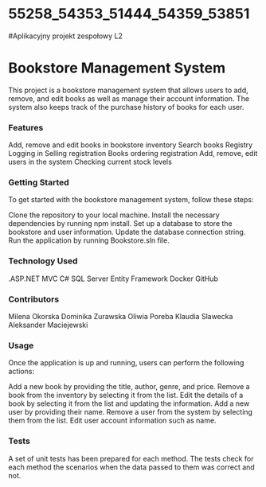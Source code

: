 # 55258_54353_51444_54359_53851
#Aplikacyjny projekt zespołowy L2

# Bookstore Management System
This project is a bookstore management system that allows users to add, remove, and edit books as well as manage their account information. The system also keeps track of the purchase history of books for each user.

### Features
Add, remove and edit books in bookstore inventory
Search books
Registry
Logging in
Selling registration
Books ordering registration
Add, remove, edit users in the system
Checking current stock levels

### Getting Started
To get started with the bookstore management system, follow these steps:

Clone the repository to your local machine.
Install the necessary dependencies by running npm install.
Set up a database to store the bookstore and user information.
Update the database connection string.
Run the application by running Bookstore.sln file.

### Technology Used
.ASP.NET MVC
C#
SQL Server
Entity Framework
Docker
GitHub

### Contributors
Milena Okorska
Dominika Zurawska
Oliwia Poreba
Klaudia Slawecka
Aleksander Maciejewski

### Usage
Once the application is up and running, users can perform the following actions:

Add a new book by providing the title, author, genre, and price.
Remove a book from the inventory by selecting it from the list.
Edit the details of a book by selecting it from the list and updating the information.
Add a new user by providing their name.
Remove a user from the system by selecting them from the list.
Edit user account information such as name.


### Tests
A set of unit tests has been prepared for each method. The tests check for each method the scenarios when the data passed to them was correct and not.
